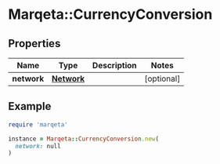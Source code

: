 # Marqeta::CurrencyConversion

## Properties

| Name | Type | Description | Notes |
| ---- | ---- | ----------- | ----- |
| **network** | [**Network**](Network.md) |  | [optional] |

## Example

```ruby
require 'marqeta'

instance = Marqeta::CurrencyConversion.new(
  network: null
)
```

